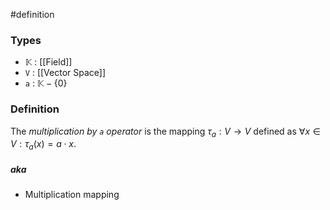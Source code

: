 #definition
### Types
- $\mathbb{K}$ : [[Field]]
- `V` : [[Vector Space]]
- `a` : $\mathbb{K}-\left\{ 0 \right\}$
### Definition
The *multiplication by `a` operator* is the mapping $\tau_{a} : V \to V$ defined as $\forall x\in V:\tau_{a} \left(x  \right)=a\cdot x$. 
##### aka
- Multiplication mapping